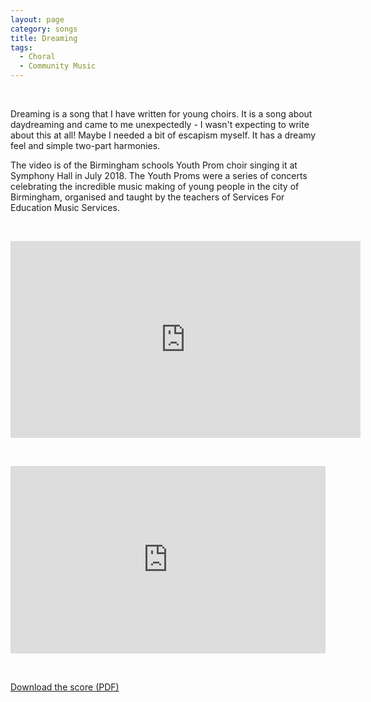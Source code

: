 ```yaml
---
layout: page
category: songs
title: Dreaming
tags:
  - Choral
  - Community Music
---
```

&nbsp;

Dreaming is a song that I have written for young choirs. It is a song about daydreaming and came to me unexpectedly - I wasn't expecting to write about this at all! Maybe I needed a bit of escapism myself.
It has a dreamy feel and simple two-part harmonies. 

The video is of the Birmingham schools Youth Prom choir singing it at Symphony Hall in July 2018. The Youth Proms were a series of concerts celebrating the incredible music making of young people in the city of Birmingham, organised and taught by the teachers of Services For Education Music Services. 

&nbsp;

<iframe width="560" height="315" src="https://www.youtube.com/embed/xy5vByzY7X4" frameborder="0" allow="autoplay; encrypted-media" allowfullscreen></iframe>

&nbsp;

<iframe width="100%" height="300" scrolling="no" frameborder="no" src="https://w.soundcloud.com/player/?url=https%3A//api.soundcloud.com/tracks/352864184&amp;color=%23ff5500&amp;auto_play=false&amp;hide_related=false&amp;show_comments=true&amp;show_user=true&amp;show_reposts=false&amp;show_teaser=true&amp;visual=true"></iframe>

&nbsp;


[Download the score (PDF)](/public/files/dreaming.pdf)